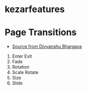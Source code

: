 # kezarfeatures

# Page Transitions

- [Source from Divyanshu Bhargava](https://github.com/divyanshub024)

1. Enter Exit
2. Fade
3. Rotation
4. Scale Rotate
5. Size
6. Slide